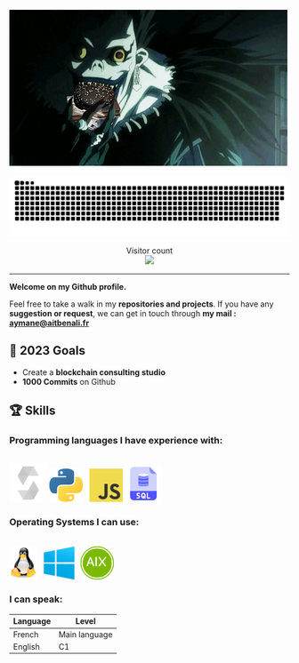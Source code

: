 ![](./sources/death.gif)

<a align="center" href=#><img src="./sources/contributions.svg"></a>

<p align="center"> 
  Visitor count
  <br>
  <img src="https://profile-counter.glitch.me/0xAymane/count.svg" />
</p>

***

**Welcome on my Github profile.**

Feel free to take a walk in my **repositories and projects**.
If you have any **suggestion or request**, we can get in touch through **my mail : aymane@aitbenali.fr**

## 🎯 2023 Goals

- Create a **blockchain consulting studio**
- **1000 Commits** on Github

## 🏆 Skills

### Programming languages I have experience with:

<br>

<div>
<img src="./sources/solidity.png" alt="Solidity" height="68" />
<img src="./sources/python.png" alt="Python" height="60" />
&nbsp
<img src="./sources/javascript.png" alt="Javascript" height="60" />
<img src="./sources/sql2.png" alt="SQL" height="66" />
</div>

### Operating Systems I can use:

<br>

<div>
<img src="./sources/linux.png" alt="Linux" height="60" />
&nbsp
<img src="./sources/windows.png" alt="Windows" height="60" />
&nbsp
<img src="./sources/aix.png" alt="AIX" height="60" />
</div>

### I can speak:

Language | Level
-------- | --------
French   | Main language
English  | C1